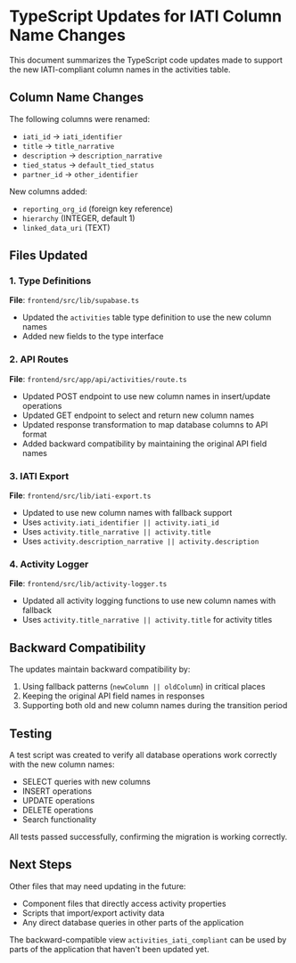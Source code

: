 # TypeScript Updates for IATI Column Name Changes

This document summarizes the TypeScript code updates made to support the new IATI-compliant column names in the activities table.

## Column Name Changes

The following columns were renamed:
- `iati_id` → `iati_identifier`
- `title` → `title_narrative`
- `description` → `description_narrative`
- `tied_status` → `default_tied_status`
- `partner_id` → `other_identifier`

New columns added:
- `reporting_org_id` (foreign key reference)
- `hierarchy` (INTEGER, default 1)
- `linked_data_uri` (TEXT)

## Files Updated

### 1. Type Definitions
**File**: `frontend/src/lib/supabase.ts`
- Updated the `activities` table type definition to use the new column names
- Added new fields to the type interface

### 2. API Routes
**File**: `frontend/src/app/api/activities/route.ts`
- Updated POST endpoint to use new column names in insert/update operations
- Updated GET endpoint to select and return new column names
- Updated response transformation to map database columns to API format
- Added backward compatibility by maintaining the original API field names

### 3. IATI Export
**File**: `frontend/src/lib/iati-export.ts`
- Updated to use new column names with fallback support
- Uses `activity.iati_identifier || activity.iati_id`
- Uses `activity.title_narrative || activity.title`
- Uses `activity.description_narrative || activity.description`

### 4. Activity Logger
**File**: `frontend/src/lib/activity-logger.ts`
- Updated all activity logging functions to use new column names with fallback
- Uses `activity.title_narrative || activity.title` for activity titles

## Backward Compatibility

The updates maintain backward compatibility by:
1. Using fallback patterns (`newColumn || oldColumn`) in critical places
2. Keeping the original API field names in responses
3. Supporting both old and new column names during the transition period

## Testing

A test script was created to verify all database operations work correctly with the new column names:
- SELECT queries with new columns
- INSERT operations
- UPDATE operations
- DELETE operations
- Search functionality

All tests passed successfully, confirming the migration is working correctly.

## Next Steps

Other files that may need updating in the future:
- Component files that directly access activity properties
- Scripts that import/export activity data
- Any direct database queries in other parts of the application

The backward-compatible view `activities_iati_compliant` can be used by parts of the application that haven't been updated yet. 